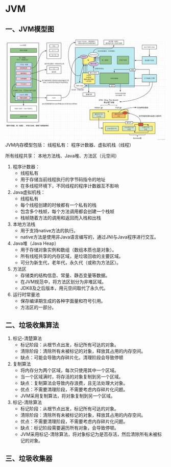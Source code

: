 # JVM
## 一、JVM模型图
![jvm内存模型](img.png)
JVM内存模型包括：
线程私有：
程序计数器、虚拟机栈（线程）

所有线程共享：
本地方法栈、Java堆、方法区（元空间）

1. 程序计数器：
   - 线程私有
   - 用于存储当前线程执行的字节码指令的地址
   - 在多线程环境下，不同线程的程序计数器互不影响
2. Java虚拟机栈：
   - 线程私有
   - 每个线程创建的时候都有一个私有的栈
   - 包含多个栈帧，每个方法调用都会创建一个栈帧
   - 栈帧随着方法的调用和返回而入栈和出栈
3. 本地方法栈
   - 用于支持native方法的执行。
   - native方法是使用非Java语言编写的，通过JNI与Java程序进行交互。
4. Java堆（Java Heap）
   - 用于存储对象实例和数组（数组本质也是对象）。
   - 所有线程共享的内存区域，是垃圾回收的主要区域。
   - 可分为新生代，老年代，永久代（或称为方法区）。
5. 方法区
   - 存储类的结构信息、常量、静态变量等数据。
   - 在JVM规范中，将方法区划分为非堆区域。
   - JDK8及之后版本，用元空间取代了永久代。
6. 运行时常量池
   - 保存编译期生成的各种字面量和符号引用。
   - 方法区的一部分。
## 二、垃圾收集算法
1. 标记-清楚算法
   - 标记阶段：从根节点出发，标记所有可达的对象。
   - 清除阶段：清除所有未被标记的对象，释放其占用的内存空间。
   - 缺点：可能会导致内存碎片化，清理阶段会导致停顿
2. 复制算法
   - 将内存分为两个区域，每次只使用其中一个区域。
   - 当一个区域满时，将存活的对象复制到另一个区域。
   - 缺点：复制算法会导致内存浪费，且无法处理大对象。
   - 优点：不需要清理阶段，不需要考虑内存碎片化问题。
   - JVM采用复制算法，将对象复制到另一个区域。
3. 标记-清除算法
   - 标记阶段：从根节点出发，标记所有可达的对象。
   - 清除阶段：清除所有未被标记的对象，释放其占用的内存空间。
   - 优点：不需要清理阶段，不需要考虑内存碎片化问题。
   - 缺点：标记阶段需要遍历所有对象，会导致停顿。
   - JVM采用标记-清除算法，将对象标记为是否存活，然后清除所有未被标记的对象。
## 三、垃圾收集器



